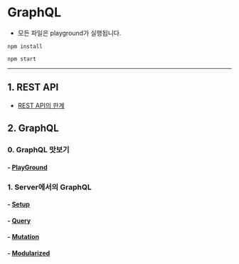 # GraphQL

- 모든 파일은 playground가 실행됩니다.

```
npm install

npm start
```

---

## 1. REST API

- [REST API의 한계](https://github.com/numeru/graphql-apollo-study/tree/main/1_rest-api)

## 2. GraphQL

### 0. GraphQL 맛보기

#### - [PlayGround](https://github.com/numeru/graphql-apollo-study/tree/main/2_graphql)

### 1. Server에서의 GraphQL

#### - [Setup](https://github.com/numeru/graphql-apollo-study/tree/main/3-1_graphql-api-setup)

#### - [Query](https://github.com/numeru/graphql-apollo-study/tree/main/3-2_server-query)

#### - [Mutation](https://github.com/numeru/graphql-apollo-study/tree/main/3-3_server-mutation)

#### - [Modularized](https://github.com/numeru/graphql-apollo-study/tree/main/4-1_server-modularized)
